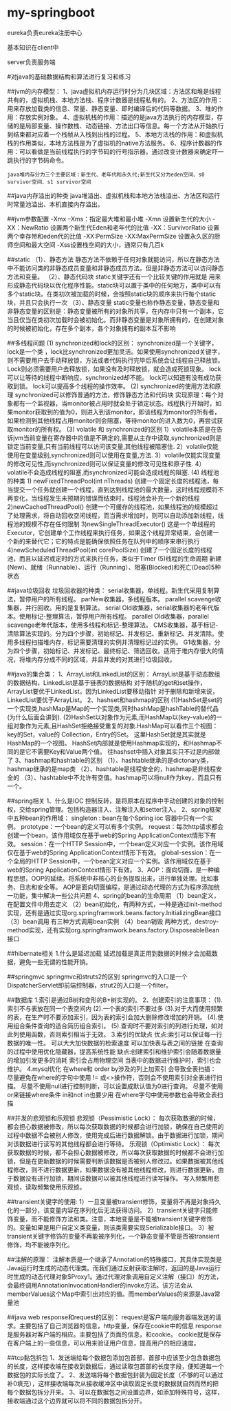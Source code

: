 # my-springboot

eureka负责eureka注册中心

基本知识在client中

server负责服务端


#对java的基础数据结构和算法进行复习和练习

##jvm的内存模型：
    1、java虚拟机内存运行时分为几块区域：方法区和堆是线程共有的，虚拟机栈、本地方法栈、程序计数器是线程私有的。
    2、方法区的作用：用来存放加载类的信息、常量、静态变量、即时编译后的代码等数据。
    3、堆的作用：存放实例对象。
    4、虚拟机栈的作用：描述的是java方法执行的内存模型，存储的是局部变量、操作数栈、动态链接、方法出口等信息。每一个方法从开始执行到结束都对应着一个栈帧从入栈到出栈的过程。
    5、本地方法栈的作用：和虚拟机栈的作用类似，本地方法栈是为了虚拟机的native方法服务。
    6、程序计数器的作用：可以看做是当前线程执行的字节码的行号指示器。通过改变计数器来确定吓一跳执行的字节码命令。

    java堆内存分为三个主要区域：新生代、老年代和永久代;新生代又分为eden空间、s0 survivor空间、s1 survivor空间

##java内存溢出的种类 
    java堆溢出、虚拟机栈和本地方法栈溢出、方法区和运行时常量池溢出、本机直接内存溢出。

##jvm参数配置
    -Xmx –Xms：指定最大堆和最小堆
    -Xmn 设置新生代的大小
    -XX：NewRatio 设置两个新生代Eden和老年代的比值
    -XX：SurvivorRatio 设置两个幸存带和eden代的比值 
    -XX:PermSize -XX:MaxPermSize 设置永久区的厨师空间和最大空间 
    -Xss设置栈空间的大小，通常只有几百k

##static 
    （1）、静态方法
    静态方法不依赖于任何对象就能访问，所以在静态方法中不能访问类的非静态成员变量和非静态成员方法。但是非静态方法可以访问静态方法和变量。 
    （2）、静态代码块
    static关键字还有一个比较关键的作用就是 用来形成静态代码块以优化程序性能。static块可以置于类中的任何地方，类中可以有多个static块。在类初次被加载的时候，会按照static块的顺序来执行每个static块，并且只会执行一次 
    （3）、静态变量 
    static变量也称作静态变量，静态变量和非静态变量的区别是：静态变量被所有的对象所共享，在内存中只有一个副本，它当且仅当在类初次加载时会被初始化。而非静态变量是对象所拥有的，在创建对象的时候被初始化，存在多个副本，各个对象拥有的副本互不影响

##多线程问题
    (1) synchronized和lock的区别：
        synchronized是一个关键字，lock是一个类 ，lock比synchronized更加灵活。如果使用synchronized关键字，则不需要用户去手动释放锁，方法或者代码执行完毕后系统会让线程自己释放锁。Lock则必须需要用户去释放锁，如果没有及时释放锁，就会造成死锁现象。
        lock可以让等待的线程中断响应，synchronized却不能。
        lock可以知道有没有成功获取到锁。
        lock可以提高多个线程的操作效率。
    (2) synchronized的使用方法和原理
    synchronized可以修饰普通的方法，修饰静态方法和代码块 实现原理：每个对象都有一个监视器，当monitor被占用时就会处于锁定状态。线程执行开始时，如果monitor获取到的值为0，则进入到该monitor，即该线程为monitor的所有者，如果检测到其他线程占用monitor则会阻塞，等待monitor的进入数为0，再尝试获取monitor的所有权。 
    (3) volatile 和 synchronized的区别 
        1）volatile本质是在告诉jvm当前变量在寄存器中的值是不确定的,需要从主存中读取,synchronized则是锁定当前变量,只有当前线程可以访问该变量,其他线程被阻塞住. 
        2）volatile仅能使用在变量级别,synchronized则可以使用在变量,方法. 
        3）volatile仅能实现变量的修改可见性,而synchronized则可以保证变量的修改可见性和原子性. 
        4）volatile不会造成线程的阻塞,而synchronized可能会造成线程的阻塞. 
    (4) 线程池的种类 
        1) newFixedThreadPool(int nThreads) 
        创建一个固定长度的线程池，每当提交一个任务就创建一个线程，直到达到线程池的最大数量，这时线程规模将不再变化，当线程发生未预期的错误而结束时，线程池会补充一个新的线程
        2)newCachedThreadPool() 
        创建一个可缓存的线程池，如果线程池的规模超过了处理需求，将自动回收空闲线程，而当需求增加时，则可以自动添加新线程，线程池的规模不存在任何限制
        3)newSingleThreadExecutor() 
        这是一个单线程的Executor，它创建单个工作线程来执行任务，如果这个线程异常结束，会创建一个新的来替代它；它的特点是能确保依照任务在队列中的顺序来串行执行
        4)newScheduledThreadPool(int corePoolSize) 
        创建了一个固定长度的线程池，而且以延迟或定时的方式来执行任务，类似于Timer (5)线程的生命周期 新建(New)、就绪（Runnable）、运行（Running）、阻塞(Blocked)和死亡(Dead)5种状态

##java垃圾回收 
    垃圾回收器的种类： 
    serial收集器，单线程。新生代采用复制算法，暂停用户的所有线程。 
    parNew收集器，多线程版本。 
    parallel scavenge收集器，并行回收。用的是复制算法。 
    serial Old收集器，serial收集器的老年代版本。使用标记-整理算法，暂停用户所有线程。 
    parallel Old收集器，parallel scavenge老年代版本，使用多线程和标记-整理算法。 
    CMS收集器，基于标记-清除算法实现的。分为四个步骤，初始标记、并发标记、重新标记、并发清除。使用多线程扫描堆内存，标记需要清理的实例并清理标记过的实例。
    G1收集器，分为四个步骤，初始标记、并发标记、最终标记、筛选回收。适用于堆内存很大的情况，将堆内存分成不同的区域，并且并发的对其进行垃圾回收。

##java的集合类： 
    1、ArrayList和LinkedList的区别：
    ArrayList是基于动态数组的数据结构，LinkedList是基于链表的数据结构 对于随机的get和set操作，ArrayList要优于LinkedList，因为LinkedList要移动指针 对于删除和新增来说，LinkedList要优于ArrayList。 
    2、hashset和hashmap的区别 (1)HashSet是set的一个实现类,hashMap是Map的一个实现类,同时hashMap是hashTable的替代品(为什么后面会讲到). (2)HashSet以对象作为元素,而HashMap以(key-value)的一组对象作为元素,且HashSet拒绝接受重复的对象.HashMap可以看作三个视图：key的Set，value的 Collection，Entry的Set。 这里HashSet就是其实就是HashMap的一个视图。 HashSet内部就是使用Hashmap实现的，和Hashmap不同的是它不需要Key和Value两个值。 往hashset中插入对象其实只不过是内部做了
    3、hashmap和hashtable的区别
    （1）、hashtable继承的是dictonary类，hashmap继承的是map类
    （2）、hashtable是线程安全的，hashmap是非线程安全的
    （3）、hashtable中不允许有空值。hashmap可以将null作为key，而且只有一个。

##spring相关
    1、什么是IOC
    控制反转，是将原本在程序中手动创建的对象的控制权，交给spring管理。包括构造器注入、注解注入和setter注入。 
    2、spring框架中五种bean的作用域： singleton : bean在每个Spring ioc 容器中只有一个实例。 prototype：一个bean的定义可以有多个实例。 request：每次http请求都会创建一个bean，该作用域仅在基于web的Spring ApplicationContext情形下有效。 session：在一个HTTP Session中，一个bean定义对应一个实例。该作用域仅在基于web的Spring ApplicationContext情形下有效。 global-session：在一个全局的HTTP Session中，一个bean定义对应一个实例。该作用域仅在基于web的Spring ApplicationContext情形下有效。 
    3、AOP：面向切面，是一种编程思想，OOP的延续。将系统中非核心的业务提取出来，进行单独处理。比如事务、日志和安全等。 AOP是面向切面编程，是通过动态代理的方式为程序添加统一功能，集中解决一些公共问题 
    4、spring的bean的生命周期
    （1）bean定义，在配置文件中用去定义
    （2）bean初始化，有两种方式，一种是通过init-method实现，还有是通过实现org.springframwork.beans.factory.InitializingBean接口
    （3）bean调用 有三种方式调用bean实例
    （4）bean销毁 两种方式，destroy-method实现，还有实现org.springframwork.beans.factory.DisposeableBean接口

##hibernate相关
    1.什么是延迟加载
    延迟加载是真正用到数据的时候才会加载数据，避免一些无谓的性能开销。

##springmvc 
    springmvc和struts2的区别 springmvc的入口是一个DispatcherServlet即前端控制器，strut2的入口是一个filter。

##数据库 
    1.索引是通过B树和变形的B+树实现的。 
    2、创建索引的注意事项： 
        (1).索引不与表放在同一个表空间内 
        (2).一个表的索引不要过多 
        (3).对于大而使用频繁的表，在生产时不要添加索引，因为表的索引会加大删除修改增加的开销。 
        (4).使用组合条件查询的适合简历组合索引。 
        (5).查询时不要对索引的列进行处理，如对此列使用函数，否则索引相当于无效。 
    3.索引的优缺点 
        优点:索引可以保证每一行数据的唯一性。 可以大大加快数据的检索速度 可以加快表与表之间的链接 在查询的过程中使用优化隐藏器，提高系统性能 
        缺点:创建索引和维护索引会随着数据量的增加引发更多的消耗 索引会占用物理空间 当表中的数据进行维护时，索引也会维护。 
    4.mysql优化 
        在where和 order by涉及的列上加索引 
        会导致全表扫描：
            尽量避免在where的字句中使用 != 或<>操作符，否则会不使用索引对全表进行扫描。 
            尽量不使用null进行控制判断，可以设置成默认值为0进行查询。 
            尽量不使用or来链接where条件 in和not in也要少用 在where字句中使用参数也会导致全表扫描

##并发的悲观锁和乐观锁
    悲观锁（Pessimistic Lock）： 每次获取数据的时候，都会担心数据被修改，所以每次获取数据的时候都会进行加锁，确保在自己使用的过程中数据不会被别人修改，使用完成后进行数据解锁。由于数据进行加锁，期间对该数据进行读写的其他线程都会进行等待。
    乐观锁（Optimistic Lock）： 每次获取数据的时候，都不会担心数据被修改，所以每次获取数据的时候都不会进行加锁，但是在更新数据的时候需要判断该数据是否被别人修改过。如果数据被其他线程修改，则不进行数据更新，如果数据没有被其他线程修改，则进行数据更新。由于数据没有进行加锁，期间该数据可以被其他线程进行读写操作。 写入频繁用悲观锁，读取频繁使用乐观锁。

##transient关键字的使用: 
    1）一旦变量被transient修饰，变量将不再是对象持久化的一部分，该变量内容在序列化后无法获得访问。
    2）transient关键字只能修饰变量，而不能修饰方法和类。注意，本地变量是不能被transient关键字修饰的。变量如果是用户自定义类变量，则该类需要实现Serializable接口。
    3）被transient关键字修饰的变量不再能被序列化，一个静态变量不管是否被transient修饰，均不能被序列化。

##注解的原理：
    注解本质是一个继承了Annotation的特殊接口，其具体实现类是Java运行时生成的动态代理类。而我们通过反射获取注解时，返回的是Java运行时生成的动态代理对象$Proxy1。通过代理对象调用自定义注解（接口）的方法，会最终调用AnnotationInvocationHandler的invoke方法。该方法会从memberValues这个Map中索引出对应的值。而memberValues的来源是Java常量池

##java web 
    response和request的区别： request是客户端向服务器端发送的请求。主要包括了自己浏览器的信息，http变量，保存在cookie中的信息 response是服务器对客户端的相应。主要包括了页面的信息，和cookie。 cookie就是保存在客户端上的一些信息，可以用来验证用户信息，提高用户的相应速度。

##tcp黏包拆包 
    1、发送端给每个数据包添加包首部，首部中应该至少包含数据包的长度，这样接收端在接收到数据后，通过读取包首部的长度字段，便知道每一个数据包的实际长度了。 
    2、发送端将每个数据包封装为固定长度（不够的可以通过补0填充），这样接收端每次从接收缓冲区中读取固定长度的数据就自然而然的把每个数据包拆分开来。 
    3、可以在数据包之间设置边界，如添加特殊符号，这样，接收端通过这个边界就可以将不同的数据包拆分开。